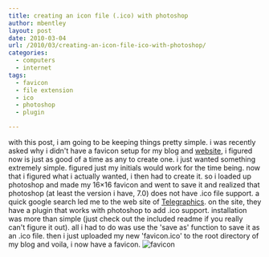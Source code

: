 ```yaml
---
title: creating an icon file (.ico) with photoshop
author: mbentley
layout: post
date: 2010-03-04
url: /2010/03/creating-an-icon-file-ico-with-photoshop/
categories:
  - computers
  - internet
tags:
  - favicon
  - file extension
  - ico
  - photoshop
  - plugin

---
```

with this post, i am going to be keeping things pretty simple. i was recently asked why i didn't have a favicon setup for my blog and [website][1], i figured now is just as good of a time as any to create one. i just wanted something extremely simple. figured just my initials would work for the time being. now that i figured what i actually wanted, i then had to create it. so i loaded up photoshop and made my 16&#215;16 favicon and went to save it and realized that photoshop (at least the version i have, 7.0) does not have .ico file support. a quick google search led me to the web site of [Telegraphics][2]. on the site, they have a plugin that works with photoshop to add .ico support. installation was more than simple (just check out the included readme if you really can't figure it out). all i had to do was use the 'save as' function to save it as an .ico file. then i just uploaded my new 'favicon.ico' to the root directory of my blog and voila, i now have a favicon. ![favicon][3]

 [1]: http://www.mbentley.net
 [2]: http://www.telegraphics.com.au/sw/
 [3]: /favicon.ico
